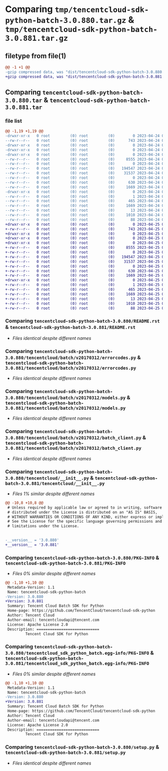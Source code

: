 # Comparing `tmp/tencentcloud-sdk-python-batch-3.0.880.tar.gz` & `tmp/tencentcloud-sdk-python-batch-3.0.881.tar.gz`

## filetype from file(1)

```diff
@@ -1 +1 @@
-gzip compressed data, was "dist/tencentcloud-sdk-python-batch-3.0.880.tar", last modified: Mon Apr 24 02:45:40 2023, max compression
+gzip compressed data, was "dist/tencentcloud-sdk-python-batch-3.0.881.tar", last modified: Tue Apr 25 00:22:06 2023, max compression
```

## Comparing `tencentcloud-sdk-python-batch-3.0.880.tar` & `tencentcloud-sdk-python-batch-3.0.881.tar`

### file list

```diff
@@ -1,19 +1,19 @@
-drwxr-xr-x   0 root         (0) root         (0)        0 2023-04-24 02:45:40.000000 tencentcloud-sdk-python-batch-3.0.880/
--rw-r--r--   0 root         (0) root         (0)      743 2023-04-24 02:45:39.000000 tencentcloud-sdk-python-batch-3.0.880/README.rst
-drwxr-xr-x   0 root         (0) root         (0)        0 2023-04-24 02:45:40.000000 tencentcloud-sdk-python-batch-3.0.880/tencentcloud/
-drwxr-xr-x   0 root         (0) root         (0)        0 2023-04-24 02:45:40.000000 tencentcloud-sdk-python-batch-3.0.880/tencentcloud/batch/
-drwxr-xr-x   0 root         (0) root         (0)        0 2023-04-24 02:45:40.000000 tencentcloud-sdk-python-batch-3.0.880/tencentcloud/batch/v20170312/
--rw-r--r--   0 root         (0) root         (0)     8555 2023-04-24 02:45:39.000000 tencentcloud-sdk-python-batch-3.0.880/tencentcloud/batch/v20170312/errorcodes.py
--rw-r--r--   0 root         (0) root         (0)        0 2023-04-24 02:45:39.000000 tencentcloud-sdk-python-batch-3.0.880/tencentcloud/batch/v20170312/__init__.py
--rw-r--r--   0 root         (0) root         (0)   194547 2023-04-24 02:45:39.000000 tencentcloud-sdk-python-batch-3.0.880/tencentcloud/batch/v20170312/models.py
--rw-r--r--   0 root         (0) root         (0)    31537 2023-04-24 02:45:39.000000 tencentcloud-sdk-python-batch-3.0.880/tencentcloud/batch/v20170312/batch_client.py
--rw-r--r--   0 root         (0) root         (0)        0 2023-04-24 02:45:39.000000 tencentcloud-sdk-python-batch-3.0.880/tencentcloud/batch/__init__.py
--rw-r--r--   0 root         (0) root         (0)      630 2023-04-24 02:45:39.000000 tencentcloud-sdk-python-batch-3.0.880/tencentcloud/__init__.py
--rw-r--r--   0 root         (0) root         (0)     1669 2023-04-24 02:45:40.000000 tencentcloud-sdk-python-batch-3.0.880/PKG-INFO
-drwxr-xr-x   0 root         (0) root         (0)        0 2023-04-24 02:45:40.000000 tencentcloud-sdk-python-batch-3.0.880/tencentcloud_sdk_python_batch.egg-info/
--rw-r--r--   0 root         (0) root         (0)        1 2023-04-24 02:45:40.000000 tencentcloud-sdk-python-batch-3.0.880/tencentcloud_sdk_python_batch.egg-info/dependency_links.txt
--rw-r--r--   0 root         (0) root         (0)      465 2023-04-24 02:45:40.000000 tencentcloud-sdk-python-batch-3.0.880/tencentcloud_sdk_python_batch.egg-info/SOURCES.txt
--rw-r--r--   0 root         (0) root         (0)     1669 2023-04-24 02:45:40.000000 tencentcloud-sdk-python-batch-3.0.880/tencentcloud_sdk_python_batch.egg-info/PKG-INFO
--rw-r--r--   0 root         (0) root         (0)       13 2023-04-24 02:45:40.000000 tencentcloud-sdk-python-batch-3.0.880/tencentcloud_sdk_python_batch.egg-info/top_level.txt
--rw-r--r--   0 root         (0) root         (0)     1010 2023-04-24 02:45:39.000000 tencentcloud-sdk-python-batch-3.0.880/setup.py
--rw-r--r--   0 root         (0) root         (0)       88 2023-04-24 02:45:40.000000 tencentcloud-sdk-python-batch-3.0.880/setup.cfg
+drwxr-xr-x   0 root         (0) root         (0)        0 2023-04-25 00:22:06.000000 tencentcloud-sdk-python-batch-3.0.881/
+-rw-r--r--   0 root         (0) root         (0)      743 2023-04-25 00:22:06.000000 tencentcloud-sdk-python-batch-3.0.881/README.rst
+drwxr-xr-x   0 root         (0) root         (0)        0 2023-04-25 00:22:06.000000 tencentcloud-sdk-python-batch-3.0.881/tencentcloud/
+drwxr-xr-x   0 root         (0) root         (0)        0 2023-04-25 00:22:06.000000 tencentcloud-sdk-python-batch-3.0.881/tencentcloud/batch/
+drwxr-xr-x   0 root         (0) root         (0)        0 2023-04-25 00:22:06.000000 tencentcloud-sdk-python-batch-3.0.881/tencentcloud/batch/v20170312/
+-rw-r--r--   0 root         (0) root         (0)     8555 2023-04-25 00:22:06.000000 tencentcloud-sdk-python-batch-3.0.881/tencentcloud/batch/v20170312/errorcodes.py
+-rw-r--r--   0 root         (0) root         (0)        0 2023-04-25 00:22:06.000000 tencentcloud-sdk-python-batch-3.0.881/tencentcloud/batch/v20170312/__init__.py
+-rw-r--r--   0 root         (0) root         (0)   194547 2023-04-25 00:22:06.000000 tencentcloud-sdk-python-batch-3.0.881/tencentcloud/batch/v20170312/models.py
+-rw-r--r--   0 root         (0) root         (0)    31537 2023-04-25 00:22:06.000000 tencentcloud-sdk-python-batch-3.0.881/tencentcloud/batch/v20170312/batch_client.py
+-rw-r--r--   0 root         (0) root         (0)        0 2023-04-25 00:22:06.000000 tencentcloud-sdk-python-batch-3.0.881/tencentcloud/batch/__init__.py
+-rw-r--r--   0 root         (0) root         (0)      630 2023-04-25 00:22:06.000000 tencentcloud-sdk-python-batch-3.0.881/tencentcloud/__init__.py
+-rw-r--r--   0 root         (0) root         (0)     1669 2023-04-25 00:22:06.000000 tencentcloud-sdk-python-batch-3.0.881/PKG-INFO
+drwxr-xr-x   0 root         (0) root         (0)        0 2023-04-25 00:22:06.000000 tencentcloud-sdk-python-batch-3.0.881/tencentcloud_sdk_python_batch.egg-info/
+-rw-r--r--   0 root         (0) root         (0)        1 2023-04-25 00:22:06.000000 tencentcloud-sdk-python-batch-3.0.881/tencentcloud_sdk_python_batch.egg-info/dependency_links.txt
+-rw-r--r--   0 root         (0) root         (0)      465 2023-04-25 00:22:06.000000 tencentcloud-sdk-python-batch-3.0.881/tencentcloud_sdk_python_batch.egg-info/SOURCES.txt
+-rw-r--r--   0 root         (0) root         (0)     1669 2023-04-25 00:22:06.000000 tencentcloud-sdk-python-batch-3.0.881/tencentcloud_sdk_python_batch.egg-info/PKG-INFO
+-rw-r--r--   0 root         (0) root         (0)       13 2023-04-25 00:22:06.000000 tencentcloud-sdk-python-batch-3.0.881/tencentcloud_sdk_python_batch.egg-info/top_level.txt
+-rw-r--r--   0 root         (0) root         (0)     1010 2023-04-25 00:22:06.000000 tencentcloud-sdk-python-batch-3.0.881/setup.py
+-rw-r--r--   0 root         (0) root         (0)       88 2023-04-25 00:22:06.000000 tencentcloud-sdk-python-batch-3.0.881/setup.cfg
```

### Comparing `tencentcloud-sdk-python-batch-3.0.880/README.rst` & `tencentcloud-sdk-python-batch-3.0.881/README.rst`

 * *Files identical despite different names*

### Comparing `tencentcloud-sdk-python-batch-3.0.880/tencentcloud/batch/v20170312/errorcodes.py` & `tencentcloud-sdk-python-batch-3.0.881/tencentcloud/batch/v20170312/errorcodes.py`

 * *Files identical despite different names*

### Comparing `tencentcloud-sdk-python-batch-3.0.880/tencentcloud/batch/v20170312/models.py` & `tencentcloud-sdk-python-batch-3.0.881/tencentcloud/batch/v20170312/models.py`

 * *Files identical despite different names*

### Comparing `tencentcloud-sdk-python-batch-3.0.880/tencentcloud/batch/v20170312/batch_client.py` & `tencentcloud-sdk-python-batch-3.0.881/tencentcloud/batch/v20170312/batch_client.py`

 * *Files identical despite different names*

### Comparing `tencentcloud-sdk-python-batch-3.0.880/tencentcloud/__init__.py` & `tencentcloud-sdk-python-batch-3.0.881/tencentcloud/__init__.py`

 * *Files 1% similar despite different names*

```diff
@@ -10,8 +10,8 @@
 # Unless required by applicable law or agreed to in writing, software
 # distributed under the License is distributed on an "AS IS" BASIS,
 # WITHOUT WARRANTIES OR CONDITIONS OF ANY KIND, either express or implied.
 # See the License for the specific language governing permissions and
 # limitations under the License.
 
 
-__version__ = '3.0.880'
+__version__ = '3.0.881'
```

### Comparing `tencentcloud-sdk-python-batch-3.0.880/PKG-INFO` & `tencentcloud-sdk-python-batch-3.0.881/PKG-INFO`

 * *Files 0% similar despite different names*

```diff
@@ -1,10 +1,10 @@
 Metadata-Version: 1.1
 Name: tencentcloud-sdk-python-batch
-Version: 3.0.880
+Version: 3.0.881
 Summary: Tencent Cloud Batch SDK for Python
 Home-page: https://github.com/TencentCloud/tencentcloud-sdk-python
 Author: Tencent Cloud
 Author-email: tencentcloudapi@tencent.com
 License: Apache License 2.0
 Description: ============================
         Tencent Cloud SDK for Python
```

### Comparing `tencentcloud-sdk-python-batch-3.0.880/tencentcloud_sdk_python_batch.egg-info/PKG-INFO` & `tencentcloud-sdk-python-batch-3.0.881/tencentcloud_sdk_python_batch.egg-info/PKG-INFO`

 * *Files 0% similar despite different names*

```diff
@@ -1,10 +1,10 @@
 Metadata-Version: 1.1
 Name: tencentcloud-sdk-python-batch
-Version: 3.0.880
+Version: 3.0.881
 Summary: Tencent Cloud Batch SDK for Python
 Home-page: https://github.com/TencentCloud/tencentcloud-sdk-python
 Author: Tencent Cloud
 Author-email: tencentcloudapi@tencent.com
 License: Apache License 2.0
 Description: ============================
         Tencent Cloud SDK for Python
```

### Comparing `tencentcloud-sdk-python-batch-3.0.880/setup.py` & `tencentcloud-sdk-python-batch-3.0.881/setup.py`

 * *Files identical despite different names*

